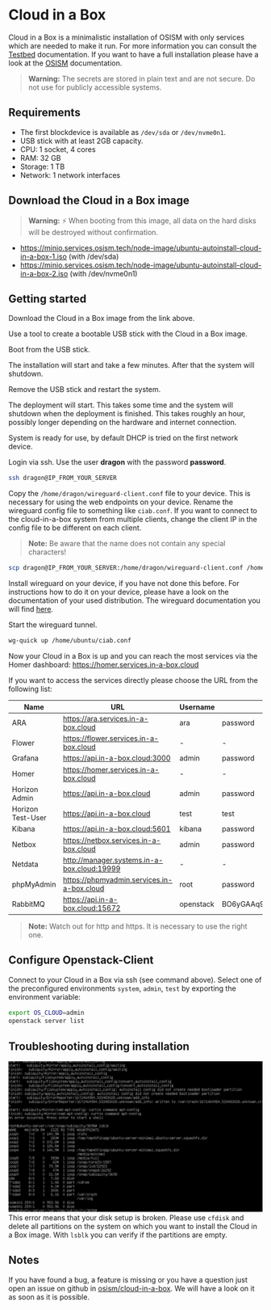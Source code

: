 # Cloud in a Box

Cloud in a Box is a minimalistic installation of OSISM with only services which are needed to make it run.
For more information you can consult the [Testbed](https://docs.osism.tech/testbed/index.html) documentation.
If you want to have a full installation please have a look at the [OSISM](https://docs.osism.tech/) documentation.

> **Warning:**
> The secrets are stored in plain text and are not secure. Do not use for publicly
> accessible systems.

## Requirements

* The first blockdevice is available as `/dev/sda` or `/dev/nvme0n1`.
* USB stick with at least 2GB capacity.
* CPU: 1 socket, 4 cores
* RAM: 32 GB
* Storage: 1 TB
* Network: 1 network interfaces

## Download the Cloud in a Box image

> **Warning:** ⚡ When booting from this image, all data on the hard disks will be destroyed without confirmation.

* <https://minio.services.osism.tech/node-image/ubuntu-autoinstall-cloud-in-a-box-1.iso> (with /dev/sda)
* <https://minio.services.osism.tech/node-image/ubuntu-autoinstall-cloud-in-a-box-2.iso> (with /dev/nvme0n1)

## Getting started

Download the Cloud in a Box image from the link above.

Use a tool to create a bootable USB stick with the Cloud in a Box image.

Boot from the USB stick.

The installation will start and take a few minutes. After that the system will shutdown.

Remove the USB stick and restart the system.

The deployment will start. This takes some time and the system will shutdown when the deployment is finished.
This takes roughly an hour, possibly longer depending on the hardware and internet connection.

System is ready for use, by default DHCP is tried on the first network device.

Login via ssh. Use the user **dragon** with the password **password**.

```bash
ssh dragon@IP_FROM_YOUR_SERVER
```

Copy the `/home/dragon/wireguard-client.conf` file to your device. This is necessary for using the web endpoints on your device.
Rename the wireguard config file to something like `ciab.conf`.
If you want to connect to the cloud-in-a-box system from multiple clients, change the client IP in the config file to be
different on each client.
> **Note:**
> Be aware that the name does not contain any special characters!

```bash
scp dragon@IP_FROM_YOUR_SERVER:/home/dragon/wireguard-client.conf /home/ubuntu/ciab.conf
```

Install wireguard on your device, if you have not done this before. For instructions how to do it on your device, please have
a look on the documentation of your used distribution.
The wireguard documentation you will find [here](https://www.wireguard.com/).

Start the wireguard tunnel.

```bash
wg-quick up /home/ubuntu/ciab.conf
```

Now your Cloud in a Box is up and you can reach the most services via the Homer dashboard:
<https://homer.services.in-a-box.cloud>

If you want to access the services directly please choose the URL from the following list:

| Name              | URL                                           | Username  | Password                                 |
|-------------------|-----------------------------------------------|-----------|------------------------------------------|
| ARA               | <https://ara.services.in-a-box.cloud>         | ara       | password                                 |
| Flower            | <https://flower.services.in-a-box.cloud>      | -         | -                                        |
| Grafana           | <https://api.in-a-box.cloud:3000>             | admin     | password                                 |
| Homer             | <https://homer.services.in-a-box.cloud>       | -         | -                                        |
| Horizon Admin     | <https://api.in-a-box.cloud>                  | admin     | password                                 |
| Horizon Test-User | <https://api.in-a-box.cloud>                  | test      | test                                     |
| Kibana            | <https://api.in-a-box.cloud:5601>             | kibana    | password                                 |
| Netbox            | <https://netbox.services.in-a-box.cloud>      | admin     | password                                 |
| Netdata           | <http://manager.systems.in-a-box.cloud:19999> | -         | -                                        |
| phpMyAdmin        | <https://phpmyadmin.services.in-a-box.cloud>  | root      | password                                 |
| RabbitMQ          | <https://api.in-a-box.cloud:15672>            | openstack | BO6yGAAq9eqA7IKqeBdtAEO7aJuNu4zfbhtnRo8Y |

> **Note:**
> Watch out for http and https. It is necessary to use the right one.

## Configure Openstack-Client

Connect to your Cloud in a Box via ssh (see command above).
Select one of the preconfigured environments `system`, `admin`, `test` by exporting the environment variable:

```bash
export OS_CLOUD=admin
openstack server list
```

## Troubleshooting during installation

![Broken disk setup](images/broken_disk_setup.png)
This error means that your disk setup is broken. Please use `cfdisk` and delete all partitions on the system on which you want
to install the Cloud in a Box image.
With `lsblk` you can verify if the partitions are empty.

## Notes

If you have found a bug, a feature is missing or you have a question just open an issue on github in
[osism/cloud-in-a-box](https://github.com/osism/cloud-in-a-box/issues). We will have a look on it as soon as it is possible.
